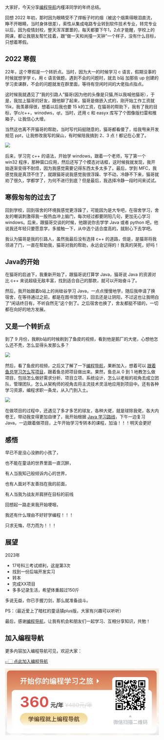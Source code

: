 大家好，今天分享[编程导航](https://yuyuanweb.feishu.cn/wiki/VC1qwmX9diCBK3kidyec74vFnde)内槿泽同学的年终总结。


回想 2022 年初，那时因为眼睛受不了焊板子时的烟（被这个烟熏得眼泪直流，睁不开眼睛，当时身体很差），索性从集成电路专业转到软件技术专业，转完专业以后，因为疫情封校，整天浑浑噩噩的，每天都要下午1，2点才能醒，学校上的网课，都让我朋友帮忙挂着，跟“做一天和尚撞一天钟”一个样子，没有什么目标，只想着寒假。

## 2022 寒假



22年，这个寒假是一个转折点。当时，因为大一的时候学习 c 语言，假期没事的时候就想学学 c，用 c 语言做题，遇到不会的问题时，就去 b站 加那些 up 创建的学习卖课群，不会的问题就发在群里面，等待有空闲时间的大佬指点指点。

这时候我就遇见了“我的引路人”猫哥(因为他的头像是只猫,所以我喊他猫哥），于是，我加上猫哥的好友，跟他聊了起来，猫哥是做嵌入式的，刚开始工作工资就15k，我羡慕得很，想着以后我也要 15 k的工资，在猫哥的帮助下，我有了我的目标，学c/c++，winodws，qt，当时，还用 c 和 easyx 库写了个图像版扫雷和推箱子，让我信心大增。

当然这也离不开猫哥的帮助，当时写代码挺随意的，猫哥都看傻了，给我甩来开发规范 ppt，让我修改我写的屎山，有时候陪我搞到 2、3 点！都记在心里了。


![](https://files.mdnice.com/user/31817/b1893da5-ae1d-4d60-bc36-11b52a0e4d53.png)


后来，学习完 c++ 的语法，开始学 windows，跟着一个老师，写了第一个 win32 程序，那种窗口应用，然后还写了个模态对话框，这时候我就发现，我开始逐渐变得不耐烦，因为我感觉需要记得东西太多太多了。最后，学到 MFC，我感觉我是真顶不住了，就跟猫哥说我感觉我很浮躁、学不动，冷静不下来，猫哥就劝了很久，学都学了，为何不进行到底？但是最后，我选择冷静一段时间来试试。



## 寒假匆匆的过去了



回到学校，回到宿舍的环境我感觉更浮躁了，可能因为是大专吧，在宿舍学习，舍友的嘲讽刺激得我一股热血冲上脑门，每次经过都要阴阳几句，更加无心学习 windows。后来，跟猫哥交谈的时候，他跟说你去学学 Java 或者 python 吧，他说我还年轻只要愿意学，多接触一下，从中选个适合度高的，就耐心下去学吧。


我认为猫哥是我的引路人，虽然我最后没有选择 c++ 的道路，但是，是猫哥将我领进了门，一直在帮助我，猫哥对我的帮助，永远会记得的！我真的哭死，好吗！



## Java的开始

在猫哥的启迪下，我重新开始了，跟猫哥说打算学 Java，猫哥说 Java 的资源对比 c++ 来说超级无敌丰富，找到适合自己的那款，就可以开始奋斗了。

然后，我开始跟着b站上的尚硅谷学习 Java，一点点慢慢地学，随后我申请了换宿舍，在等待通过之前，都是在图书馆学习，回去还是让阴阳，不过这也让我明白了“闲话终日有，不听自然无”这个到了。之后宿舍也换了，舍友都挺不错的，一切都在向好的地方发展。

## 又是一个转折点

到了 9 月份，我刷b站的时候刷到了鱼皮的视频，看到他是鹅厂的大佬，心想他怎么还不秃，怎么显得头发那么多？


![](https://files.mdnice.com/user/31817/041fb52a-3d25-4804-b190-b2b7960c6b34.png)


然后，看了鱼皮的视频，之后又了解了一下[编程导航](https://mp.weixin.qq.com/s?__biz=MzI1NDczNTAwMA==&mid=2247524980&idx=2&sn=9ddcdb6c52aa096ed4c5ad0ced946a7d&chksm=e9c28583deb50c95f3c2665713a8bbc372c68332b3bfb846cf4b23af3f1cc07164832a291335&token=1681036854&lang=zh_CN&scene=21#wechat_redirect)，果断加入，想着可以 [跟着鱼总学习怎么写项目](https://mp.weixin.qq.com/s/IgBVp-BJrzoc7vloWrX4ww)，跟着鱼总把项目做出来。果然，鱼总从 0 到 1 地教怎么做项目，包括怎么做好需求分析、项目立项、系统设计，怎么以老板的视角去成立团队、管理团队，怎么从架构师的视角去将主流技术灵活地应用到项目中。还有各种学习资源，编程求职一条龙，从入门到入土。


![](https://files.mdnice.com/user/31817/ab908b18-1f06-4ad1-b9ef-183b5dfb738f.png)


在做项目的过程中，还遇见了多才多艺的球友，各种大佬，就是球除我佬，各大内卷王，带动我变得更加自律了，我开始根据 [Java 学习路线](https://mp.weixin.qq.com/s/5r1-kkAr7j-nPSD2YWXuSg)，下午一边复习 Java，一边跟着做项目，上午开始学习专转本的课程，加油！！！明天会更好



## 感悟


早已不是没心没肺的小孩了，

也不能在童话的世界里面一直沉醉，

有人当我知己般倾诉内心的世界，

也有人面对不友善挡在我的前面，

有人当我为战友并肩拼在目标的前线

回想起一路走来我开始哽咽，

我还有什么理由不好好学编程！！！

只求无悔，尽力而为！！！



## 展望


2023年

- 17号科三考试顺利，这是第3次
- 找到一份后端开发实习
- 转本
- 完成XX项目
- 多多记录生活，希望体重超过150斤

多说无益，你已手握刀剑，那么就准备战斗。

PS：（最近爱上了暗杠的童话镇plus版，大家有兴趣可以听听）

最后，感谢[编程导航](https://yuyuanweb.feishu.cn/wiki/VC1qwmX9diCBK3kidyec74vFnde)，让我有机会和朋友们一起学习、互相分享知识，共勉！

## 加入编程导航

更多内容加入编程导航可见，欢迎大家：

[👉🏻 点此加入编程导航](https://yuyuanweb.feishu.cn/wiki/SDtMwjR1DituVpkz5MLc3fZLnzb)

![微信扫码领券加入](../../../image/join_us.png)

